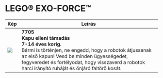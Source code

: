 # LEGO® EXO-FORCE™

| Kép | Leírás |
|---|---|
| ![](https://www.lego.com/cdn/product-assets/product.img.pri/7705_prod.jpg) | **7705<br/>Kapu elleni támadás<br/>7-14 éves korig.**<br/>Bármi is történjen, ne engedd, hogy a robotok átjussanak az első kapun! Vesd be minden ügyességedet, fegyveredet és fortélyodat, hogy visszaverd a robotok harci irányító ruháját és önjáró faltörő kosát. |